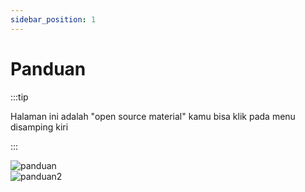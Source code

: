 ```yaml
---
sidebar_position: 1
---
```


# Panduan

:::tip

Halaman ini adalah "open source material" kamu bisa klik pada menu disamping kiri

:::

![panduan](/img/panduan.webp)
<br>
![panduan2](/img/panduan2.webp)
